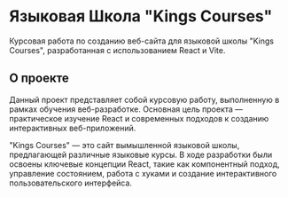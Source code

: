 # Языковая Школа "Kings Courses"

Курсовая работа по созданию веб-сайта для языковой школы "Kings Courses", разработанная с использованием React и Vite.

## О проекте

Данный проект представляет собой курсовую работу, выполненную в рамках обучения веб-разработке. Основная цель проекта — практическое изучение React и современных подходов к созданию интерактивных веб-приложений.

"Kings Courses" — это сайт вымышленной языковой школы, предлагающей различные языковые курсы. В ходе разработки были освоены ключевые концепции React, такие как компонентный подход, управление состоянием, работа с хуками и создание интерактивного пользовательского интерфейса.

